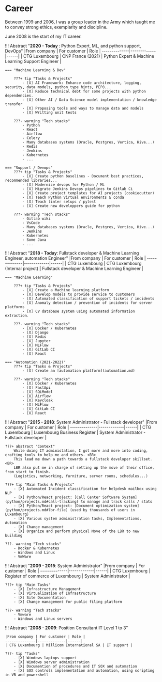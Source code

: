 # Career

Between 1999 and 2006, I was a group leader in the [Army](me.md#position-group-leader-then-section-leader) which taught me to convey strong ethics, exemplarity and discipline.<BR/>

June 2008 is the start of my IT career.
<BR/>


!!! Abstract "**2020 - Today** : Python Expert, ML, and python support, DevOps"
    |From company | For customer | Role |
    --------------|-------------|------|
    | CTG Luxembourg | CNP France (2021) | Python Expert & Machine Learning Support Engineer |
    
    === "Machine Learning & Dev"

        ???+ tip "Tasks & Projects"      
            - [X] AI Framework: Enhance code architecture, logging, security, data models, python type hints, PEP8...
            - [X] Reduce technical debt for some projects with python dependencies.
            - [X] Other AI / Data Science model implementation / knowledge transfer
            - [X] Proposing tools and ways to manage data and models
            - [X] Writting unit tests

        ???- warning "Tech stacks"
            - Python
            - React
            - Airflow
            - Celery
            - Many databases systems (Oracle, Postgres, Vertica, Hive...)
            - Redis
            - Jenkins
            - Kubernetes
            - ...

    === "Support / Devops"
        ???+ tip "Tasks & Projects"
            - [X] Create python baselines - Document best practices, recommended libraries...
            - [X] Modernize devops for Python / ML
            - [X] Migrate Jenkins Devops pipelines to Gitlab Ci
            - [X] Create project templates for AI projects (cookiecutter)
            - [X] Teach Python Virtual environments & conda
            - [X] Teach linter setups / pytest
            - [X] Create new developpers guide for python

        ???- warning "Tech stacks"
            - Gitlab wiki
            - VsCode
            - Many databases systems (Oracle, Postgres, Vertica, Hive...)
            - Jenkins
            - Kubernetes
            - Some Java
            - ...

!!! Abstract "**2018 - Today**: Fullstack developer & Machine Learning Engineer, automation Engineer"
    |From company | For customer | Role |
    --------------|-------------|------|
    | CTG Luxembourg | CTG Luxembourg (Internal project) | Fullstack developer & Machine Learning Engineer |

    === "Machine Learning"
    
        ???+ tip "Tasks & Projects"
            - [X] Create a Machine learning platform
            - [X] Develop models to provide service to customers
            - [X] Automated classification of support tickets / incidents
            - [X] Anomaly detection / prevention of incidents for server platforms
            - [X] CV database system using automated information extraction.

        ???- warning "Tech stacks"
            - [X] Docker / Kubernetes
            - [X] Django
            - [X] Redis
            - [X] Jupyter
            - [X] MLFlow
            - [X] GitLab CI
            - [X] React

    === "Automation (2021-2022)"
        ???+ tip "Tasks & Projects"
            - [X] Create an [automation platform](automation.md)
            
        ???- warning "Tech stacks"
            - [X] Docker / Kubernetes
            - [X] FastApi
            - [X] SQLModel
            - [X] Airflow
            - [X] Keycloak
            - [X] MLFlow
            - [X] GitLab CI
            - [X] React



!!! Abstract "**2015 - 2018**: System Administrator - Fullstack developer"
    |From company | For customer | Role |
    --------------|-------------|------|
    | CTG Luxembourg | Luxembourg Business Register | System Administrator - Fullstack developer |

    ???+ abstract "Context"
        While doing IT administation, I got more and more into coding, crafting tools to help me and others. <BR>
        This lead me down a path towards a fullstack developer skillset.<BR>
        LBR also put me in charge of setting up the move of their office, from start to finish.
        (Logistics, networking, furniture, server rooms, schedules...)

    ???+ tip "Main Tasks & Projects"
        - [X] Automated Incident classification for helpdesk mailbox using NLP
        - [X] Python/React project: [Call Center Software System](python/projects.md#call-tracking) to manage and track calls / stats
        - [X] Python/React project: [Document optimization system](python/projects.md#lbr-file) (used by thousands of users in Luxembourg)
        - [X] Various system administration tasks, Implementations, Automation
        - [X] Change management
        - [X] Organize and perform physical Move of the LBR to new building
        
    ???- warning "Tech stacks"
        - Docker & Kubernetes
        - Windows and Linux
        - VmWare


!!! Abstract "**2009 - 2015**: System Administrator"
    |From company | For customer | Role |
    --------------|-------------|------|
    | CTG Luxembourg | Register of commerce of Luxembourg | System Administrator |
    
    ???+ tip "Main Tasks"
        - [X] Infrastructure Management
        - [X] Virtualization of Infrastructure
        - [X] Site Documentation
        - [X] Change management for public filing platform

    ???- warning "Tech stacks"
        - Vmware
        - Windows and Linux servers


!!! Abstract "**2008 - 2009**: Position Consultant IT Level 1 to 3"

    |From company | For customer | Role |
    --------------|-------------|------|
    | CTG Luxembourg | Millicom International SA | IT support |
    
    ???- tip "Tasks"
        - [X] Windows laptops support
        - [X] Windows server administration
        - [X] Documention of procedures and IT SOX and automation 
        - [X] SOX controls implementation and automation, using scripting in VB and powershell
    